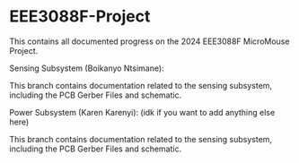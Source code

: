 # EEE3088F-Project
This contains all documented progress on the 2024 EEE3088F MicroMouse Project.

Sensing Subsystem (Boikanyo Ntsimane):

This branch contains documentation related to the sensing subsystem, including the PCB Gerber Files and schematic.

Power Subsystem (Karen Karenyi): (idk if you want to add anything else here)

This branch contains documentation related to the sensing subsystem, including the PCB Gerber Files and schematic.
